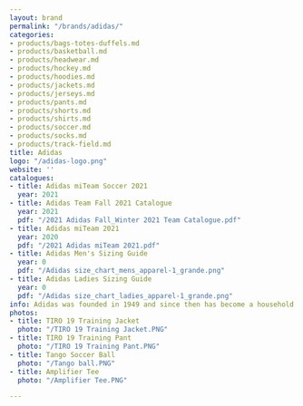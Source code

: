 ```yaml
---
layout: brand
permalink: "/brands/adidas/"
categories:
- products/bags-totes-duffels.md
- products/basketball.md
- products/headwear.md
- products/hockey.md
- products/hoodies.md
- products/jackets.md
- products/jerseys.md
- products/pants.md
- products/shorts.md
- products/shirts.md
- products/soccer.md
- products/socks.md
- products/track-field.md
title: Adidas
logo: "/adidas-logo.png"
website: ''
catalogues:
- title: Adidas miTeam Soccer 2021
  year: 2021
- title: Adidas Team Fall 2021 Catalogue
  year: 2021
  pdf: "/2021 Adidas Fall_Winter 2021 Team Catalogue.pdf"
- title: Adidas miTeam 2021
  year: 2020
  pdf: "/2021 Adidas miTeam 2021.pdf"
- title: Adidas Men's Sizing Guide
  year: 0
  pdf: "/Adidas size_chart_mens_apparel-1_grande.png"
- title: Adidas Ladies Sizing Guide
  year: 0
  pdf: "/Adidas size_chart_ladies_apparel-1_grande.png"
info: Adidas was founded in 1949 and since then has become a household brand name.
photos:
- title: TIRO 19 Training Jacket
  photo: "/TIRO 19 Training Jacket.PNG"
- title: TIRO 19 Training Pant
  photo: "/TIRO 19 Training Pant.PNG"
- title: Tango Soccer Ball
  photo: "/Tango ball.PNG"
- title: Amplifier Tee
  photo: "/Amplifier Tee.PNG"

---
```

